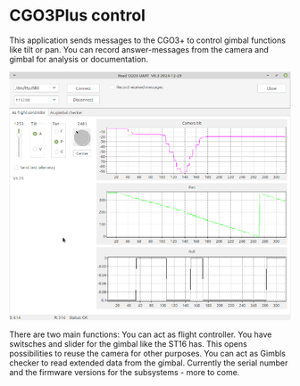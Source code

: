 # CGO3Plus control
This application sends messages to the CGO3+ to control gimbal functions like tilt or pan. You can record answer-messages from the camera and gimbal for analysis or documentation.

![Screenshot](ControlCGO3.png)

There are two main functions:
You can act as flight controller. You have switsches and slider for the gimbal like the ST16 has. This opens possibilities to reuse the camera for other purposes.
You can act as Gimbls checker to read extended data from the gimbal. Currently the serial number and the firmware versions for the subsystems - more to come.

